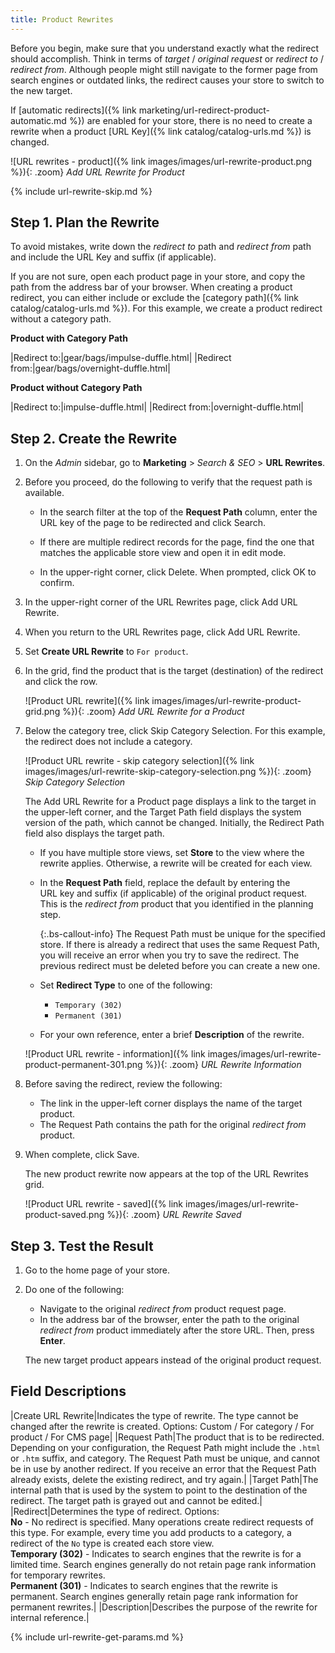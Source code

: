 ```yaml
---
title: Product Rewrites
---
```


Before you begin, make sure that you understand exactly what the redirect should accomplish. Think in terms of _target_ / _original request_ or _redirect to_ / _redirect from_. Although people might still navigate to the former page from search engines or outdated links, the redirect causes your store to switch to the new target.

If [automatic redirects]({% link marketing/url-redirect-product-automatic.md %}) are enabled for your store, there is no need to create a rewrite when a product [URL Key]({% link catalog/catalog-urls.md %}) is changed.

![URL rewrites - product]({% link images/images/url-rewrite-product.png %}){: .zoom}
_Add URL Rewrite for Product_

{% include url-rewrite-skip.md %}

## Step 1. Plan the Rewrite

To avoid mistakes, write down the _redirect to_ path and _redirect from_ path and include the URL Key and suffix (if applicable).

If you are not sure, open each product page in your store, and copy the path from the address bar of your browser. When creating a product redirect, you can either include or exclude the [category path]({% link catalog/catalog-urls.md %}). For this example, we create a product redirect without a category path.

**Product with Category Path**

|Redirect to:|gear/bags/impulse-duffle.html|
|Redirect from:|gear/bags/overnight-duffle.html|

**Product without Category Path**

|Redirect to:|impulse-duffle.html|
|Redirect from:|overnight-duffle.html|

## Step 2. Create the Rewrite

1. On the _Admin_ sidebar, go to **Marketing** > _Search & SEO_ > **URL Rewrites**.

1. Before you proceed, do the following to verify that the request path is available.

   - In the search filter at the top of the **Request Path** column, enter the URL key of the page to be redirected and click <span class="btn">Search</span>.

   - If there are multiple redirect records for the page, find the one that matches the applicable store view and open it in edit mode.

   - In the upper-right corner, click <span class="btn">Delete</span>. When prompted, click <span class="btn">OK</span> to confirm.

1. In the upper-right corner of the URL Rewrites page, click <span class="btn">Add URL Rewrite</span>.

1. When you return to the URL Rewrites page, click <span class="btn">Add URL Rewrite</span>.

1. Set **Create URL Rewrite** to `For product`.

1. In the grid, find the product that is the target (destination) of the redirect and click the row.

    ![Product URL rewrite]({% link images/images/url-rewrite-product-grid.png %}){: .zoom}
    _Add URL Rewrite for a Product_

1. Below the category tree, click <span class="btn">Skip Category Selection</span>. For this example, the redirect does not include a category.

    ![Product URL rewrite - skip category selection]({% link images/images/url-rewrite-skip-category-selection.png %}){: .zoom}
    _Skip Category Selection_

    The Add URL Rewrite for a Product page displays a link to the target in the upper-left corner, and the Target Path field displays the system version of the path, which cannot be changed. Initially, the Redirect Path field also displays the target path.

   - If you have multiple store views, set **Store** to the view where the rewrite applies. Otherwise, a rewrite will be created for each view.

   - In the **Request Path** field, replace the default by entering the URL key and suffix (if applicable) of the original product request. This is the _redirect from_ product that you identified in the planning step.

      {:.bs-callout-info}
      The Request Path must be unique for the specified store. If there is already a redirect that uses the same Request Path, you will receive an error when you try to save the redirect. The previous redirect must be deleted before you can create a new one.

   - Set **Redirect Type** to one of the following:

      - `Temporary (302)`
      - `Permanent (301)`

   - For your own reference, enter a brief **Description** of the rewrite.

    ![Product URL rewrite - information]({% link images/images/url-rewrite-product-permanent-301.png %}){: .zoom}
    _URL Rewrite Information_

1. Before saving the redirect, review the following:

   - The link in the upper-left corner displays the name of the target product.
   - The Request Path contains the path for the original _redirect from_ product.

1. When complete, click <span class="btn">Save</span>.

    The new product rewrite now appears at the top of the URL Rewrites grid.

    ![Product URL rewrite - saved]({% link images/images/url-rewrite-product-saved.png %}){: .zoom}
    _URL Rewrite Saved_

## Step 3. Test the Result

1. Go to the home page of your store.

1. Do one of the following:

   - Navigate to the original _redirect from_ product request page.
   - In the address bar of the browser, enter the path to the original _redirect from_ product immediately after the store URL. Then, press **Enter**.

    The new target product appears instead of the original product request.

## Field Descriptions

|Create URL Rewrite|Indicates the type of rewrite. The type cannot be changed after the rewrite is created. Options: Custom / For category / For product / For CMS page|
|Request Path|The product that is to be redirected. Depending on your configuration, the Request Path might include the `.html` or `.htm` suffix, and category. The Request Path must be unique, and cannot be in use by another redirect. If you receive an error that the Request Path already exists, delete the existing redirect, and try again.|
|Target Path|The internal  path that is used by the system to point to the destination of the redirect. The target path is grayed out and cannot be edited.|
|Redirect|Determines the type of redirect. Options: <br/>**No** - No redirect is specified. Many operations create redirect requests of this type. For example, every time you add products to a category, a redirect of the `No` type is created each store view. <br/>**Temporary (302)** - Indicates to search engines that the rewrite is for a limited time. Search engines generally do not retain page rank information for temporary rewrites. <br/>**Permanent (301)** - Indicates to search engines that the rewrite is permanent. Search engines generally retain page rank information for permanent rewrites.|
|Description|Describes the purpose of the rewrite for internal reference.|

{% include url-rewrite-get-params.md %}
